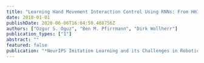 ```yaml
---
title: "Learning Hand Movement Interaction Control Using RNNs: From HHI to HRI"
date: 2018-01-01
publishDate: 2020-06-06T16:04:50.488756Z
authors: ["Ozgur S. Oguz", "Ben M. Pfirrmann", "Dirk Wollherr"]
publication_types: ["1"]
abstract: ""
featured: false
publication: "*NeurIPS Imitation Learning and its Challenges in Robotics Workshop*"
---
```


